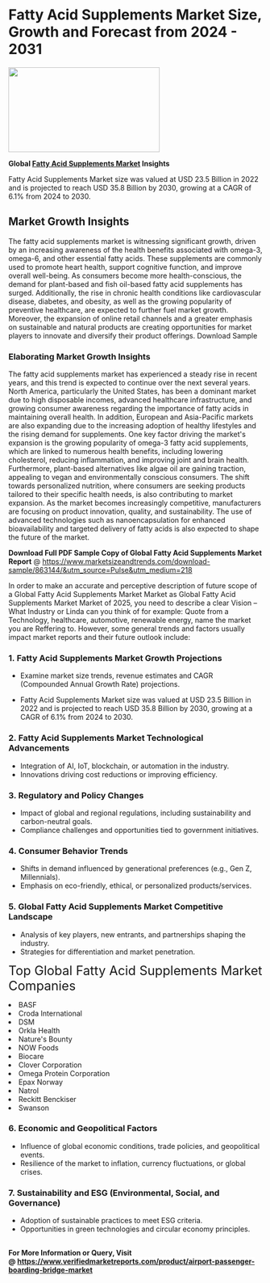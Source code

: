 <H1>Fatty Acid Supplements Market Size, Growth and Forecast from 2024 - 2031</H1><img class="aligncenter size-medium wp-image-584254" src="https://thirdeyenews.in/wp-content/uploads/2024/09/Global-Market-Research-300x168.jpeg" alt="" width="300" height="168" /><p><strong>Global&nbsp;<a href="https://www.marketsizeandtrends.com/download-sample/863144/&amp;utm_source=Pulse&amp;utm_medium=218">Fatty Acid Supplements Market</a> Insights</strong></p><p>Fatty Acid Supplements Market size was valued at USD 23.5 Billion in 2022 and is projected to reach USD 35.8 Billion by 2030, growing at a CAGR of 6.1% from 2024 to 2030.</p><p><h2>Market Growth Insights</h2> The fatty acid supplements market is witnessing significant growth, driven by an increasing awareness of the health benefits associated with omega-3, omega-6, and other essential fatty acids. These supplements are commonly used to promote heart health, support cognitive function, and improve overall well-being. As consumers become more health-conscious, the demand for plant-based and fish oil-based fatty acid supplements has surged. Additionally, the rise in chronic health conditions like cardiovascular disease, diabetes, and obesity, as well as the growing popularity of preventive healthcare, are expected to further fuel market growth. Moreover, the expansion of online retail channels and a greater emphasis on sustainable and natural products are creating opportunities for market players to innovate and diversify their product offerings. Download Sample <h3>Elaborating Market Growth Insights</h3> The fatty acid supplements market has experienced a steady rise in recent years, and this trend is expected to continue over the next several years. North America, particularly the United States, has been a dominant market due to high disposable incomes, advanced healthcare infrastructure, and growing consumer awareness regarding the importance of fatty acids in maintaining overall health. In addition, European and Asia-Pacific markets are also expanding due to the increasing adoption of healthy lifestyles and the rising demand for supplements. One key factor driving the market's expansion is the growing popularity of omega-3 fatty acid supplements, which are linked to numerous health benefits, including lowering cholesterol, reducing inflammation, and improving joint and brain health. Furthermore, plant-based alternatives like algae oil are gaining traction, appealing to vegan and environmentally conscious consumers. The shift towards personalized nutrition, where consumers are seeking products tailored to their specific health needs, is also contributing to market expansion. As the market becomes increasingly competitive, manufacturers are focusing on product innovation, quality, and sustainability. The use of advanced technologies such as nanoencapsulation for enhanced bioavailability and targeted delivery of fatty acids is also expected to shape the future of the market. </p><p><span class=""><strong>Download Full PDF Sample Copy of Global Fatty Acid Supplements Market Report</strong> @ <a href="https://www.marketsizeandtrends.com/download-sample/863144/&amp;utm_source=Pulse&amp;utm_medium=218" target="_blank">https://www.marketsizeandtrends.com/download-sample/863144/&amp;utm_source=Pulse&amp;utm_medium=218</a></span></p><p>In order to make an accurate and perceptive description of future scope of a Global&nbsp;Fatty Acid Supplements Market Market as Global&nbsp;Fatty Acid Supplements Market Market of 2025, you need to describe a clear Vision &ndash; What Industry or Linda can you think of for example: Quote from a Technology, healthcare, automotive, renewable energy, name the market you are Reffering to. However, some general trends and factors usually impact market reports and their future outlook include:</p><h3>1.&nbsp;<strong>Fatty Acid Supplements Market Growth Projections</strong></h3><ul><li>Examine market size trends, revenue estimates and CAGR (Compounded Annual Growth Rate) projections.</li><li><p>Fatty Acid Supplements Market size was valued at USD 23.5 Billion in 2022 and is projected to reach USD 35.8 Billion by 2030, growing at a CAGR of 6.1% from 2024 to 2030.</p></li></ul><h3>2.&nbsp;<strong>Fatty Acid Supplements Market Technological Advancements</strong></h3><ul><li>Integration of AI, IoT, blockchain, or automation in the industry.</li><li>Innovations driving cost reductions or improving efficiency.</li></ul><h3>3.&nbsp;<strong>Regulatory and Policy Changes</strong></h3><ul><li>Impact of global and regional regulations, including sustainability and carbon-neutral goals.</li><li>Compliance challenges and opportunities tied to government initiatives.</li></ul><h3>4.&nbsp;<strong>Consumer Behavior Trends</strong></h3><ul><li>Shifts in demand influenced by generational preferences (e.g., Gen Z, Millennials).</li><li>Emphasis on eco-friendly, ethical, or personalized products/services.</li></ul><h3>5.&nbsp;<strong>Global Fatty Acid Supplements Market Competitive Landscape</strong></h3><ul><li>Analysis of key players, new entrants, and partnerships shaping the industry.</li><li>Strategies for differentiation and market penetration.</li></ul><p data-pm-slice="1 1 []"><span style="color: inherit; font-family: inherit; font-size: 25px;">Top Global Fatty Acid Supplements Market Companies</span></p><div class="" data-test-id=""><p><li>BASF</li><li> Croda International</li><li> DSM</li><li> Orkla Health</li><li> Nature's Bounty</li><li> NOW Foods</li><li> Biocare</li><li> Clover Corporation</li><li> Omega Protein Corporation</li><li> Epax Norway</li><li> Natrol</li><li> Reckitt Benckiser</li><li> Swanson</li></p></div><h3>6.&nbsp;<strong>Economic and Geopolitical Factors</strong></h3><ul><li>Influence of global economic conditions, trade policies, and geopolitical events.</li><li>Resilience of the market to inflation, currency fluctuations, or global crises.</li></ul><h3>7.&nbsp;<strong>Sustainability and ESG (Environmental, Social, and Governance)</strong></h3><ul><li>Adoption of sustainable practices to meet ESG criteria.</li><li>Opportunities in green technologies and circular economy principles.</li></ul><h2><strong style="font-size: 14px;">For More Information or Query, Visit @&nbsp;</strong><a style="background-color: #ffffff; font-size: 14px;" href="https://www.marketsizeandtrends.com/report/fatty-acid-supplements-market/" target="_blank">https://www.verifiedmarketreports.com/product/airport-passenger-boarding-bridge-market</a></h2>
